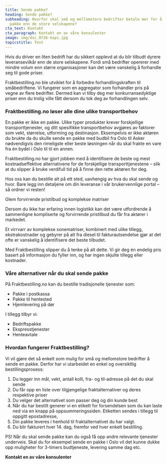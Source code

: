 ```yaml
---
title: Sende pakke?
heading: Sende pakke?
subheading: Hvorfor skal små og mellomstore bedrifter betale mer for å sende en
  pakke enn de store selskapene?
cta_text: Kontakt
cta_paragraph: Kontakt en av våre konsulenter
image: img/dsc_0726-kopi.jpg
topicstitle: Test
---
```

Hvis du driver en liten bedrift har du sikkert opplevd at du blir tilbudt dyrere leveransevilkår enn de store selskapene. Fordi små bedrifter opererer med mindre volum enn større organisasjoner kan det være vanskelig å forhandle seg til gode priser.

Fraktbestilling.no ble utviklet for å forbedre forhandlingskraften til småbedriftene. Vi fungerer som en aggregator som forhandler pris på vegne av flere bedrifter. Dermed kan vi tilby deg mer konkurransedyktige priser enn du trolig ville fått dersom du tok deg av forhandlingen selv.

### Fraktbestilling.no løser alle dine ulike transportbehov

En pakke er ikke en pakke. Ulike typer produkter krever forskjellige transporttjenester, og ditt spesifikke transportbehov avgjøres av faktorer som vekt, størrelse, utforming og destinasjon. Eksempelvis er ikke aktøren du brukte da du skulle sende en pakke med budbil fra Oslo til Asker nødvendigvis den rimeligste eller beste løsningen når du skal frakte en vare fra én bydel i Oslo til til en annen.

Fraktbestilling.no har gjort jobben med å identifisere de beste og mest kostnadseffektive alternativene for de forskjellige transporttjenestene – slik at du slipper å bruke verdifull tid på å finne den rette aktøren for deg.

Hos oss kan du bestille alt på ett sted, uavhengig av hva du skal sende og hvor. Bare legg inn detaljene om din leveranse i vår brukervennlige portal – så ordner vi resten!

Glem forvirrende pristilbud og komplekse matriser

Dersom du ikke har erfaring innen logistikk kan det være utfordrende å sammenligne kompliserte og forvirrende pristilbud du får fra aktører i markedet. 

Et virrvarr av komplekse sonematriser, kombinert med ulike tillegg, ekstrakostnader og gebyrer på alt fra diesel til fakturautsendelse gjør at det ofte er vanskelig å identifisere det beste tilbudet.

Med Fraktbestilling slipper du å tenke på alt dette. Vi gir deg én endelig pris basert på informasjon du fyller inn, og har ingen skjulte tillegg eller kostnader.

### Våre alternativer når du skal sende pakke

På Fraktbestilling.no kan du bestille tradisjonelle tjenester som:

* Pakke i postkassa
* Pakke til hentested
* Hjemlevering på dør

I tillegg tilbyr vi:

* Bedriftspakke
* Ekspresstjenester
* Henteavtale

### Hvordan fungerer Fraktbestilling?

Vi vil gjøre det så enkelt som mulig for små og mellomstore bedrifter å sende en pakke. Derfor har vi utarbeidet en enkel og oversiktlig bestillingsprosess:

1. Du legger inn mål, vekt, antall kolli, fra- og til-adresse på det du skal sende
2. Du får opp en liste over tilgjengelige fraktalternativer og deres respektive priser
3. Du velger det alternativet som passer deg og din kunde best
4. Når du har bestilt generer vi en etikett for forsendelsen som du kan laste ned via en knapp på oppsummeringssiden. Etiketten sendes i tillegg til oppgitt epostadresse,
5. Din pakke leveres i henhold til fraktalternativet du har valgt.
6. Du blir fakturert hver 14. dag, fremfor ved hver enkelt bestilling.

PS! Når du skal sende pakke kan du også få opp andre relevante tjenester underveis. Skal du for eksempel sende en pakke i Oslo vil det kunne dukke opp muligheter for 3-timers budtjeneste, levering samme dag etc.

**Kontakt en av våre konsulenter**